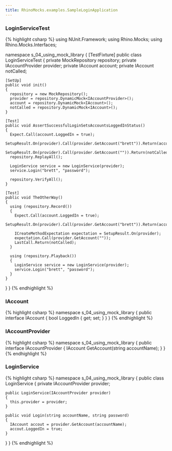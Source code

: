 ```yaml
---
title: RhinoMocks.examples.SampleLoginApplication
---
```

### LoginServiceTest
{% highlight csharp %}
using NUnit.Framework;
using Rhino.Mocks;
using Rhino.Mocks.Interfaces;

namespace s_04_using_mock_library
{
  [TestFixture]
  public class LoginServiceTest
  {
    private MockRepository repository;
    private IAccountProvider provider;
    private IAccount account;
    private IAccount notCalled;

    [SetUp]
    public void init()
    {
      repository = new MockRepository();
      provider = repository.DynamicMock<IAccountProvider>();
      account = repository.DynamicMock<IAccount>();
      notCalled = repository.DynamicMock<IAccount>();
    }

    [Test]
    public void AssertSuccessfulLoginSetsAccountsLoggedInStatus()
    {
      Expect.Call(account.LoggedIn = true);
      SetupResult.On(provider).Call(provider.GetAccount("brett")).Return(account);
      SetupResult.On(provider).Call(provider.GetAccount("")).Return(notCalled);
      repository.ReplayAll();

      LoginService service = new LoginService(provider);
      service.Login("brett", "password");

      repository.VerifyAll();
    }

    [Test]
    public void TheOtherWay()
    {
      using (repository.Record())
      {
        Expect.Call(account.LoggedIn = true);
        SetupResult.On(provider).Call(provider.GetAccount("brett")).Return(account);

        ICreateMethodExpectation expectation = SetupResult.On(provider);
        expectation.Call(provider.GetAccount(""));
        LastCall.Return(notCalled);
      }

      using (repository.Playback())
      {
        LoginService service = new LoginService(provider);
        service.Login("brett", "password");
      }
    }
  }
}
{% endhighlight %}

### IAccount
{% highlight csharp %}
namespace s_04_using_mock_library
{
  public interface IAccount
  {
    bool LoggedIn { get; set; }
  }
}
{% endhighlight %}

### IAccountProvider
{% highlight csharp %}
namespace s_04_using_mock_library
{
  public interface IAccountProvider
  {
    IAccount GetAccount(string accountName);
  }
}
{% endhighlight %}

### LoginService
{% highlight csharp %}
namespace s_04_using_mock_library
{
  public class LoginService
  {
    private IAccountProvider provider;

    public LoginService(IAccountProvider provider)
    {
      this.provider = provider;
    }

    public void Login(string accountName, string password)
    {
      IAccount accout = provider.GetAccount(accountName);
      accout.LoggedIn = true;
    }
  }
}
{% endhighlight %}
 
